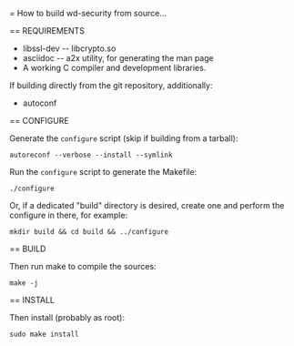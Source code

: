 
= How to build wd-security from source...

== REQUIREMENTS

- libssl-dev -- libcrypto.so
- asciidoc -- a2x utility, for generating the man page
- A working C compiler and development libraries.

If building directly from the git repository, additionally:

- autoconf

== CONFIGURE

Generate the `configure` script (skip if building from a tarball):

    autoreconf --verbose --install --symlink

Run the `configure` script to generate the Makefile:

    ./configure

Or, if a dedicated "build" directory is desired, create one and perform
the configure in there, for example:

    mkdir build && cd build && ../configure

== BUILD

Then run make to compile the sources:

    make -j

== INSTALL

Then install (probably as root):

    sudo make install
